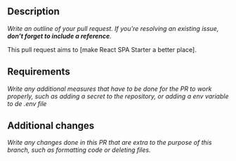 ## Description

_Write an outline of your pull request._
_If you’re resolving an existing issue, **don’t forget to include a reference**._

This pull request aims to [make React SPA Starter a better place].

## Requirements

_Write any additional measures that have to be done for the PR to work properly,_
_such as adding a secret to the repository, or adding a env variable to de .env file_

## Additional changes

_Write any changes done in this PR that are extra to the purpose of this branch,_
_such as formatting code or deleting files._
